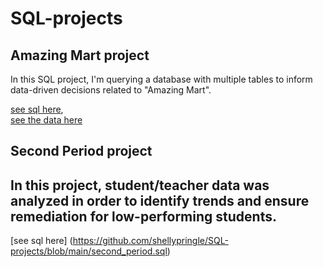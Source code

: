 # SQL-projects

## Amazing Mart project
In this SQL project, I'm querying a database with multiple tables
to inform data-driven decisions related to "Amazing Mart".

[see sql here](https://github.com/shellypringle/SQL-projects/blob/main/amazing_mart.sql),  
[see the data here](https://github.com/shellypringle/SQL-projects/files/9483202/order_breakdown.xlsx)

## Second Period project

## In this project, student/teacher data was analyzed in order to identify trends and ensure remediation for low-performing students.
[see sql here] (https://github.com/shellypringle/SQL-projects/blob/main/second_period.sql)
